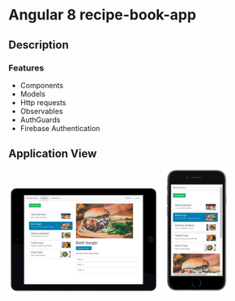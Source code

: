 # Angular 8  recipe-book-app

## Description

### Features
* Components
* Models
* Http requests
* Observables
* AuthGuards
* Firebase Authentication

## Application View

<img src="https://raw.githubusercontent.com/kkosiorowska/recipe-book-app/master/src/assets/images/main-view.png" width="60%"> <img src="https://raw.githubusercontent.com/kkosiorowska/recipe-book-app/master/src/assets/images/main-mobile-view.png" width="25%">

